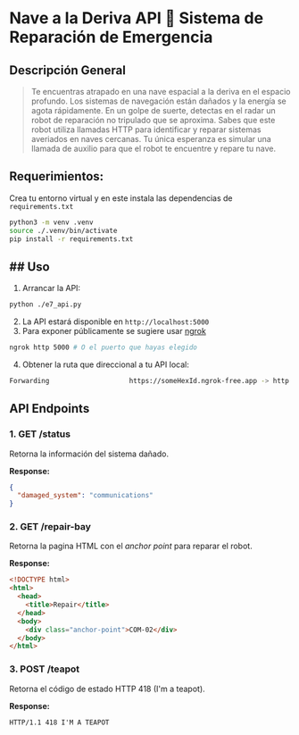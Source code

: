 # Nave a la Deriva API 🚀 Sistema de Reparación de Emergencia

## Descripción General

> Te encuentras atrapado en una nave espacial a la deriva en el espacio profundo. Los sistemas de navegación están dañados y la energía se agota rápidamente. En un golpe de suerte, detectas en el radar un robot de reparación no tripulado que se aproxima. Sabes que este robot utiliza llamadas HTTP para identificar y reparar sistemas averiados en naves cercanas. Tu única esperanza es simular una llamada de auxilio para que el robot te encuentre y repare tu nave.

## Requerimientos:

Crea tu entorno virtual y en este instala las dependencias de `requirements.txt`

```bash
python3 -m venv .venv
source ./.venv/bin/activate
pip install -r requirements.txt
```

## ## Uso

1. Arrancar la API:

```bash
python ./e7_api.py
```

2. La API estará disponible en `http://localhost:5000`
3. Para exponer públicamente se sugiere usar [ngrok](https://ngrok.com/)

```bash
ngrok http 5000 # O el puerto que hayas elegido
```

4. Obtener la ruta que direccional a tu API local:

```bash
Forwarding                    https://someHexId.ngrok-free.app -> http://localhost:5000  
```

## API Endpoints

### 1. GET /status

Retorna la información del sistema dañado.

**Response:**

```json
{
  "damaged_system": "communications"
}
```

### 2. GET /repair-bay

Retorna la pagina HTML con el *anchor point* para reparar el robot.

**Response:**

```html
<!DOCTYPE html>
<html>
  <head>
    <title>Repair</title>
  </head>
  <body>
    <div class="anchor-point">COM-02</div>
  </body>
</html>
```

### 3. POST /teapot

Retorna el código de estado HTTP 418  (I'm a teapot).

**Response:**

```html
HTTP/1.1 418 I'M A TEAPOT
```